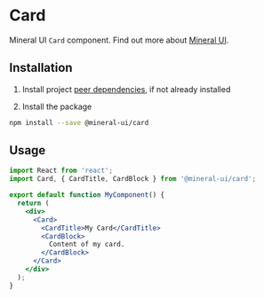 # Card

Mineral UI `Card` component. Find out more about [Mineral UI](https://github.com/mineral-ui/mineral-ui).


## Installation

1. Install project [peer dependencies](../../docs/peer-dependencies.md), if not already installed

2. Install the package

  ```sh
  npm install --save @mineral-ui/card
  ```


## Usage

```jsx
import React from 'react';
import Card, { CardTitle, CardBlock } from '@mineral-ui/card';

export default function MyComponent() {
  return (
    <div>
      <Card>
        <CardTitle>My Card</CardTitle>
        <CardBlock>
          Content of my card.
        </CardBlock>
      </Card>
    </div>
  );
}
```
